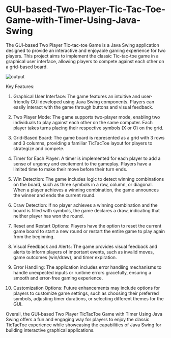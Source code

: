 # GUI-based-Two-Player-Tic-Tac-Toe-Game-with-Timer-Using-Java-Swing

The GUI-based Two Player Tic-tac-toe Game is a Java Swing application designed to provide an interactive and enjoyable gaming
experience for two players. This project aims to implement the classic Tic-tac-toe game in a graphical user interface, allowing
players to compete against each other on a grid-based board.

![output](https://github.com/venkatesh12102k2/TicTacToeUsingSwing/assets/124376174/4177821c-2c0b-47c8-81ea-3b23e7a04069)

Key Features:
1. Graphical User Interface: The game features an intuitive and user-friendly GUI developed using Java Swing components. Players can easily interact with the game through buttons and visual feedback.

2. Two Player Mode: The game supports two-player mode, enabling two individuals to play against each other on the same computer. Each player takes turns placing their respective symbols (X or O) on the grid.

3. Grid-Based Board: The game board is represented as a grid with 3 rows and 3 columns, providing a familiar TicTacToe layout for players to strategize and compete.

4. Timer for Each Player: A timer is implemented for each player to add a sense of urgency and excitement to the gameplay. Players have a limited time to make their move before their turn ends.

5. Win Detection: The game includes logic to detect winning combinations on the board, such as three symbols in a row, column, or diagonal. When a player achieves a winning combination, the game announces the winner and ends the current round.

6. Draw Detection: If no player achieves a winning combination and the board is filled with symbols, the game declares a draw, indicating that neither player has won the round.

7. Reset and Restart Options: Players have the option to reset the current game board to start a new round or restart the entire game to play again from the beginning.

8. Visual Feedback and Alerts: The game provides visual feedback and alerts to inform players of important events, such as invalid moves, game outcomes (win/draw), and timer expiration.

9. Error Handling: The application includes error handling mechanisms to handle unexpected inputs or runtime errors gracefully, ensuring a smooth and error-free gaming experience.

10. Customization Options: Future enhancements may include options for players to customize game settings, such as choosing their preferred symbols, adjusting timer durations, or selecting different themes for the GUI.

Overall, the GUI-based Two Player TicTacToe Game with Timer Using Java Swing offers a fun and engaging way for players to enjoy the classic TicTacToe experience while showcasing the capabilities of Java Swing for building interactive graphical applications.
